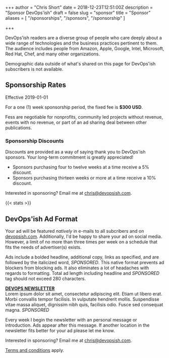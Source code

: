 +++
author = "Chris Short"
date = 2018-12-23T12:51:00Z
description = "Sponsor DevOps'ish"
draft = false
slug = "sponsor"
title = "Sponsor"
aliases = [
    "/sponsorships",
    "/sponsors",
    "/sponsorship"
]

+++

DevOps'ish readers are a diverse group of people who care deeply about a wide range of technologies and the business practices pertinent to them. The audience includes people from Amazon, Apple, Google, Intel, Microsoft, Red Hat, Chef, and many other organizations.

Demographic data outside of what's shared on this page for DevOps'ish subscribers is not available.

## Sponsorship Rates

Effective 2019-01-01

For a one (1) week sponsorship period, the fixed fee is **$300 USD**. 

Fess are negotiable for nonprofits, community led projects without revenue, events with no revenue, or part of an ad sharing deal between other publications.

### Sponsorship Discounts

Discounts are provided as a way of saying thank you to DevOps'ish sponsors. Your long-term commitment is greatly appreciated!

* Sponsors purchasing four to twelve weeks at a time receive a 5% discount.
* Sponsors purchasing thirteen weeks or more at a time receive a 10% discount.

Interested in sponsoring? Email me at [chris@devopsish.com](mailto:chris@devopsish.com).

{{< stats >}}

## DevOps'ish Ad Format

Your ad will be featured *natively* in e-mails to all subcribers and on [devopsish.com](/). Additionally, I'd be happy to share your ad on social media. However, a limit of no more than three times per week on a schedule that fits the needs of advertiser(s) exists.

Ads include a bolded headline, additional copy, links as specified, and are followed by the italicized word, *SPONSORED*. This native format prevents ad blockers from blocking ads. It also eliminates a lot of headaches with regards to formatting. Total ad length including headline and *SPONSORED* tag should not exceed 280 characters.

[**DEVOPS NEWSLETTER**](/)  
Lorem ipsum dolor sit amet, consectetur adipiscing elit. Etiam ut libero erat. Morbi convallis tempor facilisis. In vulputate hendrerit mollis. Suspendisse vitae massa aliquet, dignissim nibh quis, facilisis odio. Fusce sed consequat magna. *SPONSORED*

Every week I begin the newsletter with an personal message or introduction. Ads appear after this message. If another location in the newsletter fits better for your ad please let me know.

Interested in sponsoring? Email me at [chris@devopsish.com](mailto:chris@devopsish.com).

[Terms and conditions](/terms/) apply.